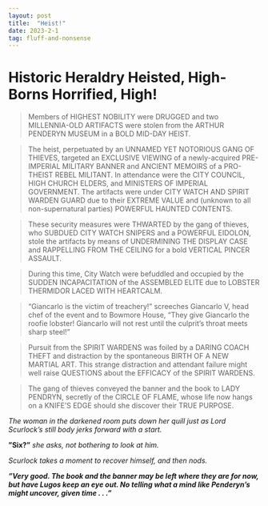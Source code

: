 ```yaml
---
layout: post
title:  "Heist!"
date: 2023-2-1
tag: fluff-and-nonsense
---
```


# Historic Heraldry Heisted, High-Borns Horrified, High!

> Members of HIGHEST NOBILITY were DRUGGED and two MILLENNIA-OLD ARTIFACTS were stolen from the ARTHUR PENDERYN MUSEUM in a BOLD MID-DAY HEIST.

> The heist, perpetuated by an UNNAMED YET NOTORIOUS GANG OF THIEVES, targeted an EXCLUSIVE VIEWING of a newly-acquired PRE-IMPERIAL MILITARY BANNER and ANCIENT MEMOIRS of a PRO-THEIST REBEL MILITANT. In attendance were the CITY COUNCIL, HIGH CHURCH ELDERS, and MINISTERS OF IMPERIAL GOVERNMENT. The artifacts were under CITY WATCH AND SPIRIT WARDEN GUARD due to their EXTREME VALUE and (unknown to all non-supernatural parties) POWERFUL HAUNTED CONTENTS.

> These security measures were THWARTED by the gang of thieves, who SUBDUED CITY WATCH SNIPERS and a POWERFUL EIDOLON, stole the artifacts by means of UNDERMINING THE DISPLAY CASE and RAPPELLING FROM THE CEILING for a bold VERTICAL PINCER ASSAULT.

> During this time, City Watch were befuddled and occupied by the SUDDEN INCAPACITATION of the ASSEMBLED ELITE due to LOBSTER THERMIDOR LACED WITH HEARTCALM.

> “Giancarlo is the victim of treachery!” screeches Giancarlo V, head chef of the event and to Bowmore House, “They give Giancarlo the roofie lobster! Giancarlo will not rest until the culprit’s throat meets sharp steel!”

> Pursuit from the SPIRIT WARDENS was foiled by a DARING COACH THEFT and distraction by the spontaneous BIRTH OF A NEW MARTIAL ART. This strange distraction and attendant failure might well raise QUESTIONS about the EFFICACY of the SPIRIT WARDENS.

> The gang of thieves conveyed the banner and the book to LADY PENDRYN, secretly of the CIRCLE OF FLAME, whose life now hangs on a KNIFE’S EDGE should she discover their TRUE PURPOSE.

*The woman in the darkened room puts down her quill just as Lord Scurlock’s still body jerks forward with a start.*

**”Six?”** *she asks, not bothering to look at him.*

*Scurlock takes a moment to recover himself, and then nods.*

***”Very good. The book and the banner may be left where they are for now, but have Lugos keep an eye out. No telling what a mind like Penderyn’s might uncover, given time . . .”***